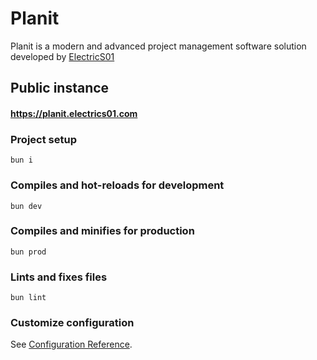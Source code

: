 # Planit

Planit is a modern and advanced project management software solution developed by [ElectricS01](https://github.com/ElectricS01)

## Public instance

#### https://planit.electrics01.com

### Project setup

```
bun i
```

### Compiles and hot-reloads for development

```
bun dev
```

### Compiles and minifies for production

```
bun prod
```

### Lints and fixes files

```
bun lint
```

### Customize configuration

See [Configuration Reference](https://vitejs.dev/config/).
